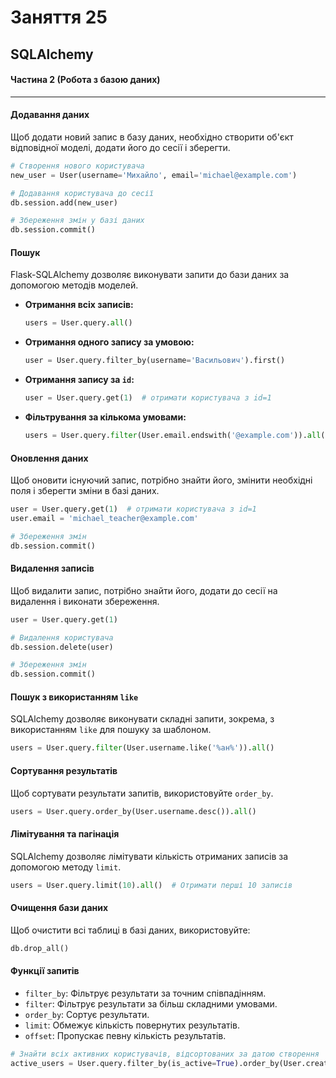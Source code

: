 # Заняття 25

## SQLAlchemy 

#### Частина 2 (Робота з базою даних)  

---

#### Додавання даних
Щоб додати новий запис в базу даних, необхідно створити об'єкт 
відповідної моделі, додати його до сесії і зберегти.

```python
# Створення нового користувача
new_user = User(username='Михайло', email='michael@example.com')

# Додавання користувача до сесії
db.session.add(new_user)

# Збереження змін у базі даних
db.session.commit()
```

#### Пошук
Flask-SQLAlchemy дозволяє виконувати запити до бази даних за допомогою методів моделей.

- **Отримання всіх записів:**
   ```python
   users = User.query.all()
   ```

- **Отримання одного запису за умовою:**
   ```python
   user = User.query.filter_by(username='Васильович').first()
   ```

- **Отримання запису за `id`:**
   ```python
   user = User.query.get(1)  # отримати користувача з id=1
   ```

- **Фільтрування за кількома умовами:**
   ```python
   users = User.query.filter(User.email.endswith('@example.com')).all()
   ```

#### Оновлення даних

Щоб оновити існуючий запис, потрібно знайти його, змінити необхідні 
поля і зберегти зміни в базі даних.

```python
user = User.query.get(1)  # отримати користувача з id=1
user.email = 'michael_teacher@example.com'

# Збереження змін
db.session.commit()
```

#### Видалення записів

Щоб видалити запис, потрібно знайти його, додати до сесії на видалення і виконати збереження.

```python
user = User.query.get(1)

# Видалення користувача
db.session.delete(user)

# Збереження змін
db.session.commit()
```

#### Пошук з використанням `like`

SQLAlchemy дозволяє виконувати складні запити, зокрема, 
з використанням `like` для пошуку за шаблоном.

```python
users = User.query.filter(User.username.like('%ан%')).all()
```

#### Сортування результатів

Щоб сортувати результати запитів, використовуйте `order_by`.

```python
users = User.query.order_by(User.username.desc()).all()
```

#### Лімітування та пагінація

SQLAlchemy дозволяє лімітувати кількість отриманих записів за допомогою методу `limit`.

```python
users = User.query.limit(10).all()  # Отримати перші 10 записів
```

#### Очищення бази даних

Щоб очистити всі таблиці в базі даних, використовуйте:

```python
db.drop_all()
```

#### Функції запитів

- `filter_by`: Фільтрує результати за точним співпадінням.
- `filter`: Фільтрує результати за більш складними умовами.
- `order_by`: Сортує результати.
- `limit`: Обмежує кількість повернутих результатів.
- `offset`: Пропускає певну кількість результатів.

```python
# Знайти всіх активних користувачів, відсортованих за датою створення
active_users = User.query.filter_by(is_active=True).order_by(User.created_at.desc()).all()
```
